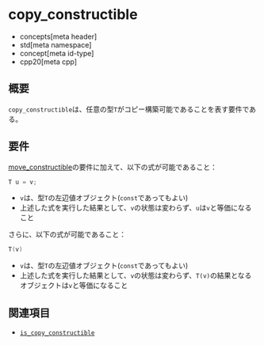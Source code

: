 # copy_constructible
* concepts[meta header]
* std[meta namespace]
* concept[meta id-type]
* cpp20[meta cpp]

## 概要
`copy_constructible`は、任意の型`T`がコピー構築可能であることを表す要件である。


## 要件
[move_constructible](move_constructible.md)の要件に加えて、以下の式が可能であること：

```cpp
T u = v;
```

- `v`は、型`T`の左辺値オブジェクト(`const`であってもよい)
- 上述した式を実行した結果として、`v`の状態は変わらず、`u`は`v`と等価になること


さらに、以下の式が可能であること：

```cpp
T(v)
```

- `v`は、型`T`の左辺値オブジェクト(`const`であってもよい)
- 上述した式を実行した結果として、`v`の状態は変わらず、`T(v)`の結果となるオブジェクトは`v`と等価になること


## 関連項目
- [`is_copy_constructible`](/reference/type_traits/is_copy_constructible.md)

